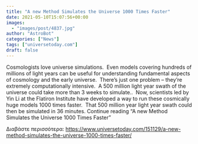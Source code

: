 ```yaml
---
title: "A new Method Simulates the Universe 1000 Times Faster"
date: 2021-05-10T15:07:56+00:00
images:
  - "images/post/4837.jpg"
author: "AstroBot"
categories: ["News"]
tags: ["universetoday.com"]
draft: false
---
```


Cosmologists love universe simulations.  Even models covering hundreds of millions of light years can be useful for understanding fundamental aspects of cosmology and the early universe.  There’s just one problem – they’re extremely computationally intensive.  A 500 million light year swath of the universe could take more than 3 weeks to simulate..  Now, scientists led by Yin Li at the Flatiron Institute have developed a way to run these cosmically huge models 1000 times faster.  That 500 million year light year swath could then be simulated in 36 minutes. Continue reading “A new Method Simulates the Universe 1000 Times Faster” 

Διαβάστε περισσότερα: https://www.universetoday.com/151129/a-new-method-simulates-the-universe-1000-times-faster/
